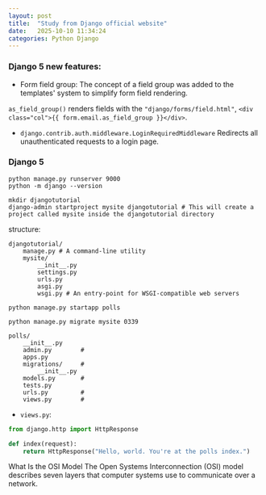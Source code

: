 ```yaml
---
layout: post
title:  "Study from Django official website"
date:   2025-10-10 11:34:24
categories: Python Django
---
```


### Django 5 new features:
* Form field group: The concept of a field group was added to the templates' system to simplify form field rendering.

`as_field_group()` renders fields with the `"django/forms/field.html"`, `<div class="col">{{ form.email.as_field_group }}</div>`.

* `django.contrib.auth.middleware.LoginRequiredMiddleware` Redirects all unauthenticated requests to a login page.

### Django 5
```shell
python manage.py runserver 9000
python -m django --version

mkdir djangotutorial
django-admin startproject mysite djangotutorial # This will create a project called mysite inside the djangotutorial directory
```

structure:
```
djangotutorial/
    manage.py # A command-line utility
    mysite/
        __init__.py
        settings.py
        urls.py 
        asgi.py
        wsgi.py # An entry-point for WSGI-compatible web servers
```

```shell
python manage.py startapp polls

python manage.py migrate mysite 0339
```

```
polls/
    __init__.py
    admin.py        # 
    apps.py
    migrations/     #
        __init__.py
    models.py       #
    tests.py
    urls.py         #
    views.py        #
```

* `views.py`:
```python
from django.http import HttpResponse

def index(request):
    return HttpResponse("Hello, world. You're at the polls index.")
```


What Is the OSI Model
The Open Systems Interconnection (OSI) model describes seven layers that computer systems use to communicate over a network.
